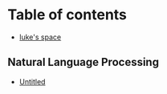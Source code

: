 # Table of contents

* [luke's space](README.md)

## Natural Language Processing <a id="nlp"></a>

* [Untitled](nlp/untitled.md)

